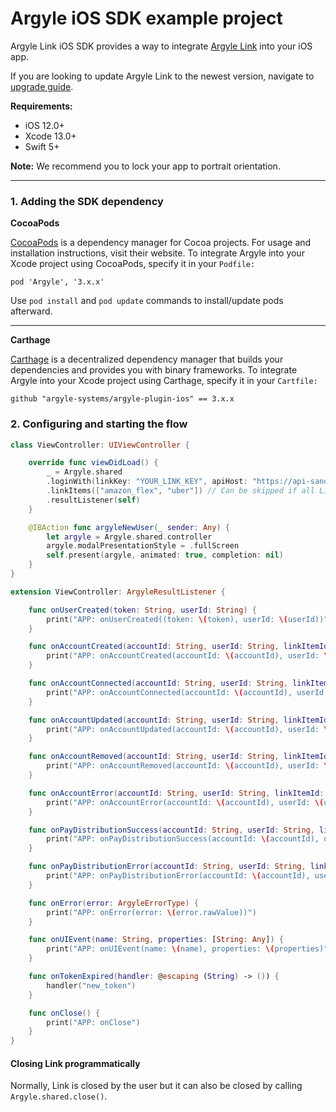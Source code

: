 # Argyle iOS SDK example project

Argyle Link iOS SDK provides a way to integrate [Argyle Link](https://argyle.io/docs/argyle-link) into your iOS app.

If you are looking to update Argyle Link to the newest version, navigate to [upgrade guide](https://github.com/argyle-systems/argyle-link-ios/blob/master/Migration.md).

**Requirements:**
- iOS 12.0+
- Xcode 13.0+
- Swift 5+ 
  
**Note:** We recommend you to lock your app to portrait orientation.

---

### 1. Adding the SDK dependency

**CocoaPods**

[CocoaPods](https://cocoapods.org/) is a dependency manager for Cocoa projects. For usage and installation instructions, visit their website. To integrate Argyle into your Xcode project using CocoaPods, specify it in your `Podfile:`

`pod 'Argyle', '3.x.x'`

Use `pod install` and `pod update` commands to install/update pods afterward.

--- 

**Carthage**

[Carthage](https://github.com/Carthage/Carthage) is a decentralized dependency manager that builds your dependencies and provides you with binary frameworks. To integrate Argyle into your Xcode project using Carthage, specify it in your `Cartfile:`

`github "argyle-systems/argyle-plugin-ios" == 3.x.x`

### 2. Configuring and starting the flow

```swift
class ViewController: UIViewController {

    override func viewDidLoad() {
        _ = Argyle.shared
        .loginWith(linkKey: "YOUR_LINK_KEY", apiHost: "https://api-sandbox.argyle.com/v1")
        .linkItems(["amazon_flex", "uber"]) // Can be skipped if all Link items are needed
        .resultListener(self)
    }

    @IBAction func argyleNewUser(_ sender: Any) {
        let argyle = Argyle.shared.controller
        argyle.modalPresentationStyle = .fullScreen
        self.present(argyle, animated: true, completion: nil)
    }
}

extension ViewController: ArgyleResultListener {

    func onUserCreated(token: String, userId: String) {
        print("APP: onUserCreated((token: \(token), userId: \(userId))")
    }

    func onAccountCreated(accountId: String, userId: String, linkItemId: String) {
        print("APP: onAccountCreated(accountId: \(accountId), userId: \(userId), linkItemId: \(linkItemId))")
    }

    func onAccountConnected(accountId: String, userId: String, linkItemId: String) {
        print("APP: onAccountConnected(accountId: \(accountId), userId: \(userId), linkItemId: \(linkItemId))")
    }

    func onAccountUpdated(accountId: String, userId: String, linkItemId: String) {
        print("APP: onAccountUpdated(accountId: \(accountId), userId: \(userId), linkItemId: \(linkItemId))")
    }

    func onAccountRemoved(accountId: String, userId: String, linkItemId: String) {
        print("APP: onAccountRemoved(accountId: \(accountId), userId: \(userId), linkItemId: \(linkItemId))")
    }

    func onAccountError(accountId: String, userId: String, linkItemId: String) {
        print("APP: onAccountError(accountId: \(accountId), userId: \(userId), linkItemId: \(linkItemId))")
    }

    func onPayDistributionSuccess(accountId: String, userId: String, linkItemId: String) {
        print("APP: onPayDistributionSuccess(accountId: \(accountId), userId: \(userId), linkItemId: \(linkItemId))")
    }

    func onPayDistributionError(accountId: String, userId: String, linkItemId: String) {
        print("APP: onPayDistributionError(accountId: \(accountId), userId: \(userId), linkItemId: \(linkItemId))")
    }

    func onError(error: ArgyleErrorType) {
        print("APP: onError(error: \(error.rawValue))")
    }

    func onUIEvent(name: String, properties: [String: Any]) {
        print("APP: onUIEvent(name: \(name), properties: \(properties)")
    }    

    func onTokenExpired(handler: @escaping (String) -> ()) {
        handler("new_token")
    }

    func onClose() {
        print("APP: onClose")
    }
}
```

#### Closing  Link programmatically

Normally, Link is closed by the user but it can also be closed by calling `Argyle.shared.close()`.

